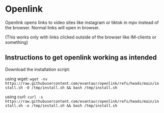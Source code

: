 # Openlink
Openlink opens links to video sites like instagram or tiktok in mpv instead of the browser.
Normal links will open in browser.

(This works only with links clicked outside of the browser like IM-clients or something)

## Instructions to get openlink working as intended

Download the installation script:

using wget:
`wget -nv https://raw.githubusercontent.com/evantaur/openlink/refs/heads/main/install.sh -O /tmp/install.sh && bash /tmp/install.sh`

using curl:
`curl -s https://raw.githubusercontent.com/evantaur/openlink/refs/heads/main/install.sh -o /tmp/install.sh && bash /tmp/install.sh`
